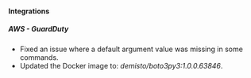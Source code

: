 
#### Integrations

##### AWS - GuardDuty

- Fixed an issue where a default argument value was missing in some commands.
- Updated the Docker image to: *demisto/boto3py3:1.0.0.63846*.

